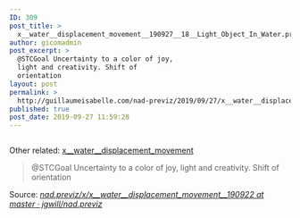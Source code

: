 ```yaml
---
ID: 309
post_title: >
  x__water__displacement_movement__190927__18__Light_Object_In_Water.project
author: gicomadmin
post_excerpt: >
  @STCGoal Uncertainty to a color of joy,
  light and creativity. Shift of
  orientation
layout: post
permalink: >
  http://guillaumeisabelle.com/nad-previz/2019/09/27/x__water__displacement_movement__190927__18__light_object_in_water-project/
published: true
post_date: 2019-09-27 11:59:28
---
```

<!-- wp:block-lab/stc-vision-block {"vision":"@STCGoal Uncertainty to a color of joy, light and creativity. Shift of orientation","dtdue":"191010"} /-->

<!-- wp:image {"id":311} --><figure class="wp-block-image">

<img src="http://guillaumeisabelle.com/nad-previz/wp-content/uploads/sites/19/2019/09/image-46-1024x676.png" alt="" class="wp-image-311" /></figure> <!-- /wp:image -->

<!-- wp:paragraph -->

Other related: <a href="http://guillaumeisabelle.com/nad-previz/2019/09/26/x__water__displacement_movement__190926__17__volume_reposition-project/" target="_blank" rel="noreferrer noopener" aria-label="x__water__displacement_movement (opens in a new tab)">x__water__displacement_movement</a>

<!-- /wp:paragraph -->

<!-- wp:nextpage -->

<!--nextpage-->

<!-- /wp:nextpage -->

> @STCGoal Uncertainty to a color of joy, light and creativity. Shift of orientation

Source: *[nad.previz/x/x\_\_water\_\_displacement_movement__190922 at master · jgwill/nad.previz][1]*

 [1]: https://github.com/jgwill/nad.previz/tree/master/x/x__water__displacement_movement__190922